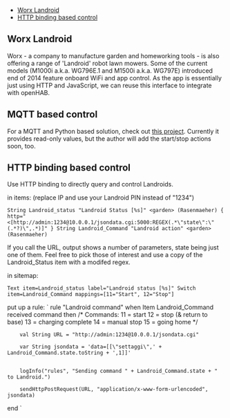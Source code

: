 
* [Worx Landroid](#worx-landroid)
* [HTTP binding based control](#HTTP-binding-based-control)

## Worx Landroid
Worx - a company to manufacture garden and homeworking tools - is also offering a range of 'Landroid' robot lawn mowers.
Some of the current models (M1000i a.k.a. WG796E.1 and M1500i a.k.a. WG797E) introduced end of 2014 feature onboard WiFi and app control. As the app is essentially just using HTTP and JavaScript, we can reuse this interface to integrate with openHAB.

## MQTT based control
For a MQTT and Python based solution, check out [this project](https://github.com/trieb/worx-landroid).
Currently it provides read-only values, but the author will add the start/stop actions soon, too.

## HTTP binding based control
Use HTTP binding to directly query and control Landroids.

in items: (replace IP and use your Landroid PIN instead of "1234")

`String Landroid_status "Landroid Status [%s]" <garden> (Rasenmaeher) { http="<[http://admin:1234@10.0.0.1/jsondata.cgi:5000:REGEX(.*\"state\":\"(.*?)\",.*)]" }
String Landroid_Command "Landroid action" <garden> (Rasenmaeher)`

If you call the URL, output shows a number of parameters, state being just one of them.
Feel free to pick those of interest and use a copy of the Landroid_Status item with a modifed regex.

in sitemap:

`Text item=Landroid_status label="Landroid status [%s]"
Switch item=Landroid_Command mappings=[11="Start", 12="Stop"]`

put up a rule:
`
rule "Landroid command"
when
        Item Landroid_Command received command
then
        /* Commands:
           11 = start
           12 = stop (& return to base)
           13 = charging complete
           14 = manual stop
           15 = going home */

        val String URL = "http://admin:1234@10.0.0.1/jsondata.cgi"

        var String jsondata = 'data=[[\"settaggi\",' + Landroid_Command.state.toString + ',1]]'


        logInfo("rules", "Sending command " + Landroid_Command.state + " to Landroid.")

        sendHttpPostRequest(URL, "application/x-www-form-urlencoded", jsondata)
end
`
